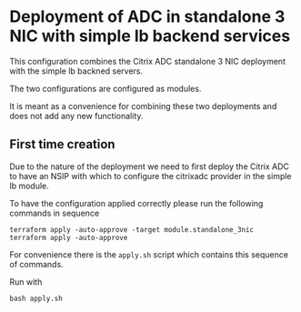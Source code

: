 # Deployment of ADC in standalone 3 NIC with simple lb backend services

This configuration combines the Citrix ADC standalone 3 NIC deployment
with the simple lb backned servers.

The two configurations are configured as modules.

It is meant as a convenience for combining these two deployments
and does not add any new functionality.

## First time creation

Due to the nature of the deployment we need to first
deploy the Citrix ADC to have an NSIP with which to
configure the citrixadc provider in the simple lb module.

To have the configuration applied correctly please run
the following commands in sequence

```
terraform apply -auto-approve -target module.standalone_3nic
terraform apply -auto-approve
```

For convenience there is the `apply.sh` script which
contains this sequence of commands.

Run with

```
bash apply.sh
```
